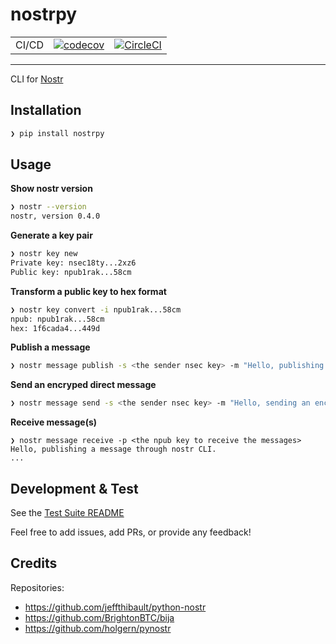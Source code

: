 # nostrpy

| | | |
| --- | --- | --- |
| CI/CD | [![codecov](https://codecov.io/gh/nostrpy/nostrcli/branch/main/graph/badge.svg?token=VVTLYM68Z5)](https://codecov.io/gh/nostrpy/nostrcli) | [![CircleCI](https://circleci.com/gh/nostrpy/nostrcli.svg?style=svg)](https://circleci.com/gh/nostrpy/nostrcli) |
 -----

CLI for [Nostr](https://github.com/nostr-protocol/nostr)

## Installation
```bash
❯ pip install nostrpy
```

## Usage

**Show nostr version**
```bash
❯ nostr --version
nostr, version 0.4.0
```

**Generate a key pair**
```bash
❯ nostr key new
Private key: nsec18ty...2xz6
Public key: npub1rak...58cm
```

**Transform a public key to hex format**
```bash
❯ nostr key convert -i npub1rak...58cm
npub: npub1rak...58cm
hex: 1f6cada4...449d
```

**Publish a message**
```bash
❯ nostr message publish -s <the sender nsec key> -m "Hello, publishing a message through nostr CLI."
```

**Send an encryped direct message**
```bash
❯ nostr message send -s <the sender nsec key> -m "Hello, sending an encryped direct message" -p <the receiver npub key>
```

**Receive message(s)**
```
❯ nostr message receive -p <the npub key to receive the messages>
Hello, publishing a message through nostr CLI.
...
```


## Development & Test
See the [Test Suite README](test/README.md)

Feel free to add issues, add PRs, or provide any feedback!

## Credits
Repositories:
- https://github.com/jeffthibault/python-nostr
- https://github.com/BrightonBTC/bija
- https://github.com/holgern/pynostr
